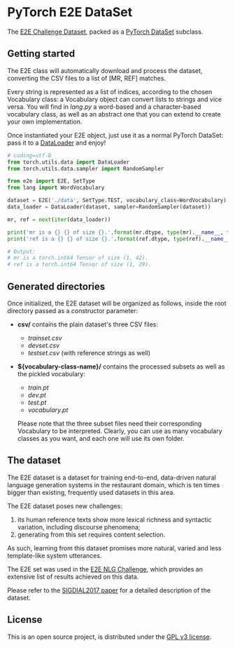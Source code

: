 # PyTorch E2E DataSet
The [E2E Challenge Dataset](http://www.macs.hw.ac.uk/InteractionLab/E2E/),
packed as a [PyTorch DataSet](https://pytorch.org/docs/master/data.html#torch.utils.data.Dataset)
subclass.

## Getting started
The E2E class will automatically download and process the dataset, converting the CSV files to
a list of [MR, REF] matches.

Every string is represented as a list of indices, according to the chosen Vocabulary class: a
Vocabulary object can convert lists to strings and vice versa.
You will find in *lang.py* a word-based and a character-based vocabulary class, as well as an
abstract one that you can extend to create your own implementation.

Once instantiated your E2E object, just use it as a normal PyTorch DataSet: pass it to a
[DataLoader](https://pytorch.org/docs/master/data.html#torch.utils.data.DataLoader) and enjoy!

```python
# coding=utf-8
from torch.utils.data import DataLoader
from torch.utils.data.sampler import RandomSampler

from e2e import E2E, SetType
from lang import WordVocabulary

dataset = E2E('./data', SetType.TEST, vocabulary_class=WordVocabulary)
data_loader = DataLoader(dataset, sampler=RandomSampler(dataset))

mr, ref = next(iter(data_loader))

print('mr is a {} {} of size {}.'.format(mr.dtype, type(mr).__name__, tuple(mr.size())))
print('ref is a {} {} of size {}.'.format(ref.dtype, type(ref).__name__, tuple(ref.size())))

# Output:
# mr is a torch.int64 Tensor of size (1, 42).
# ref is a torch.int64 Tensor of size (1, 29).

```

## Generated directories
Once initialized, the E2E dataset will be organized as follows, inside the root directory passed
as a constructor parameter:
 * **csv/** contains the plain dataset's three CSV files:
    * *trainset.csv*
    * *devset.csv*
    * *testset.csv* (with reference strings as well)
 * **${vocabulary-class-name}/** contains the processed subsets as well as the pickled
   vocabulary:
    * *train.pt*
    * *dev.pt*
    * *test.pt*
    * *vocabulary.pt*
   
   Please note that the three subset files need their corresponding Vocabulary to be interpreted.
   Clearly, you can use as many vocabulary classes as you want, and each one will use its own folder.  

## The dataset
The E2E dataset is a dataset for training end-to-end, data-driven natural 
language generation systems in the restaurant domain, which is ten times bigger 
than existing, frequently used datasets in this area. 

The E2E dataset poses new challenges: 
1) its human reference texts show more lexical richness and syntactic
   variation, including discourse phenomena;
2) generating from this set requires content selection. 

As such, learning from this dataset promises more natural, varied and less 
template-like system utterances.

The E2E set was used in the [E2E NLG Challenge](http://www.macs.hw.ac.uk/InteractionLab/E2E/),
which provides an extensive list of results achieved on this data.

Please refer to the [SIGDIAL2017 paper](https://arxiv.org/abs/1706.09254) for 
a detailed description of the dataset.

## License
This is an open source project, is distributed under the [GPL v3 license](http://www.gnu.org/licenses/gpl-3.0.html).
